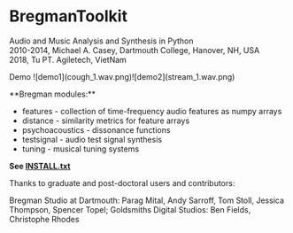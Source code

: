 # BregmanToolkit

<p>
Audio and Music Analysis and Synthesis in Python<br />
2010-2014, Michael A. Casey, Dartmouth College, Hanover, NH, USA<br />
2018, Tu PT. Agiletech, VietNam<br />
</p>
Demo
![demo1](cough_1.wav.png)![demo2](stream_1.wav.png)
<p>
**Bregman modules:**
<ul>
<li>features - collection of time-frequency audio features as numpy arrays</li>
<li>distance - similarity metrics for feature arrays</li>
<li>psychoacoustics - dissonance functions</li>
<li>testsignal - audio test signal synthesis</li>
<li>tuning - musical tuning systems</li>
</ul>
</p>

**See [INSTALL.txt](INSTALL.txt)**

Thanks to graduate and post-doctoral users and contributors:

Bregman Studio at Dartmouth: Parag Mital,
Andy Sarroff, Tom Stoll, Jessica Thompson, Spencer Topel; Goldsmiths Digital Studios: Ben Fields, Christophe Rhodes
